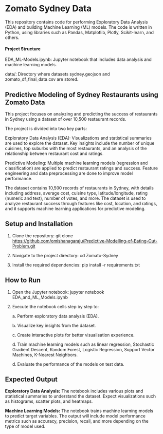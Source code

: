 # Zomato Sydney Data

This repository contains code for performing Exploratory Data Analysis (EDA) and building Machine Learning (ML) models. The code is written in Python, using libraries such as Pandas, Matplotlib, Plotly, Scikit-learn, and others.

#### Project Structure
EDA_ML-Models.ipynb: Jupyter notebook that includes data analysis and machine learning models.

data/: Directory where datasets sydney.geojson and zomato_df_final_data.csv are stored.

## Predictive Modeling of Sydney Restaurants using Zomato Data

This project focuses on analyzing and predicting the success of restaurants in Sydney using a dataset of over 10,500 restaurant records. 

The project is divided into two key parts:

Exploratory Data Analysis (EDA): Visualizations and statistical summaries are used to explore the dataset. Key insights include the number of unique cuisines, top suburbs with the most restaurants, and an analysis of the relationship between restaurant cost and ratings.

Predictive Modeling: Multiple machine learning models (regression and classification) are applied to predict restaurant ratings and success. Feature engineering and data preprocessing are done to improve model performance.

The dataset contains 10,500 records of restaurants in Sydney, with details including address, average cost, cuisine type, latitude/longitude, rating (numeric and text), number of votes, and more. The dataset is used to analyze restaurant success through features like cost, location, and ratings, and it supports machine learning applications for predictive modeling.

## Setup and Installation
1. Clone the repository:
git clone https://github.com/omishanagaraju/Predictive-Modelling-of-Eating-Out-Problem.git
2. Navigate to the project directory:
cd Zomato-Sydney

3. Install the required dependencies:
pip install -r requirements.txt

## How to Run
1. Open the Jupyter notebook:
jupyter notebook EDA_and_ML_Models.ipynb

2. Execute the notebook cells step by step to:
   
   a. Perform exploratory data analysis (EDA).

   b. Visualize key insights from the dataset.
   
   c. Create interactive plots for better visualisation experience.

   d. Train machine learning models such as linear regression, Stochastic Gradient Descent, Random Forest, Logistic Regression, Support Vector Machines, K-Nearest Neighbors.

   d. Evaluate the performance of the models on test data.

## Expected Output
**Exploratory Data Analysis:** The notebook includes various plots and statistical summaries to understand the dataset. Expect visualizations such as histograms, scatter plots, and heatmaps.

**Machine Learning Models:** The notebook trains machine learning models to predict target variables. The output will include model performance metrics such as accuracy, precision, recall, and more depending on the type of model used.

